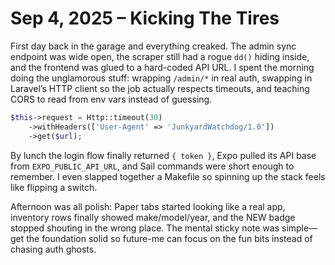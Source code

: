 # Sep 4, 2025 – Kicking The Tires

First day back in the garage and everything creaked. The admin sync endpoint was wide open, the scraper still had a rogue `dd()` hiding inside, and the frontend was glued to a hard-coded API URL. I spent the morning doing the unglamorous stuff: wrapping `/admin/*` in real auth, swapping in Laravel’s HTTP client so the job actually respects timeouts, and teaching CORS to read from env vars instead of guessing.

```php
$this->request = Http::timeout(30)
    ->withHeaders(['User-Agent' => 'JunkyardWatchdog/1.0'])
    ->get($url);
```

By lunch the login flow finally returned `{ token }`, Expo pulled its API base from `EXPO_PUBLIC_API_URL`, and Sail commands were short enough to remember. I even slapped together a Makefile so spinning up the stack feels like flipping a switch.

Afternoon was all polish: Paper tabs started looking like a real app, inventory rows finally showed make/model/year, and the NEW badge stopped shouting in the wrong place. The mental sticky note was simple—get the foundation solid so future-me can focus on the fun bits instead of chasing auth ghosts.
